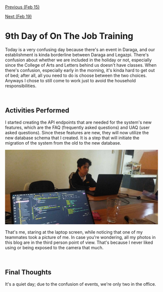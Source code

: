 [Previous (Feb 15)](./02-15-2024.md)

[Next (Feb 19)]()

# 9th Day of On The Job Training

Today is a very confusing day because there's an event in Daraga, and our establishment
is kinda borderline between Daraga and Legazpi. There's confusion about whether we are
included in the holiday or not, especially since the College of Arts and Letters behind
us doesn't have classes. When there's confusion, especially early in the morning, it's
kinda hard to get out of bed; after all, all you need to do is choose between the two
choices. Anyways I chose to still come to work just to avoid the household
responsibilities.

<br>

## Activities Performed

I started creating the API endpoints that are needed for the system's new features, which
are the FAQ (frequently asked questions) and UAQ (user asked questions). Since these
features are new, they will now utilize the new database schema that I created. It is a
step that will initiate the migration of the system from the old to the new database.

![Bombastic Side eye](./assets/img/sideeye.jpg)

That's me, staring at the laptop screen, while noticing that one of my teammates took a
picture of me. In case you're wondering, all my photos in this blog are in the third
person point of view. That's because I never liked using or being exposed to the camera
that much.

<br>

## Final Thoughts

It's a quiet day; due to the confusion of events, we're only two in the office.
